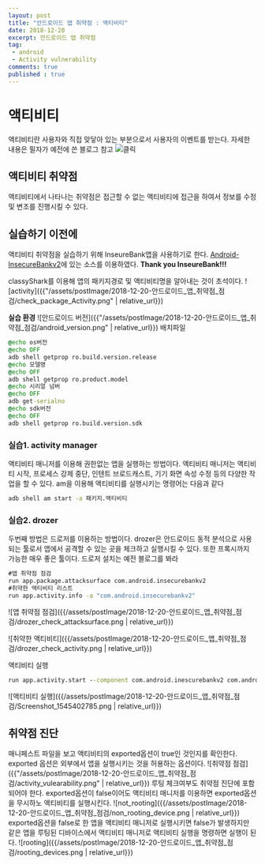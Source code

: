 ```yaml
---
layout: post
title: "안드로이드 앱 취약점 : 액티비티"
date: 2018-12-20
excerpt: 안드로이드 앱 취약점
tag:
 - android
 - Activity vulnerability
comments: true
published : true
---
```


# 액티비티
액티비티란 사용자와 직접 맞닿아 있는 부분으로서 사용자의 이벤트를 받는다.
자세한 내용은 필자가 예전에 쓴 블로그 참고
![클릭](https://kychul98.tistory.com/38?category=768148)

## 액티비티 취약점
액티비티에서 나타나는 취약점은 접근할 수 없는 액티비티에 접근을 하여서 정보를 수정 및 변조를 진행시킬 수 있다.

## 실습하기 이전에
액티비티 취약점을 실습하기 위해 InseureBank앱을 사용하기로 한다. [Android-InsecureBankv2](https://github.com/dineshshetty/Android-InsecureBankv2)에 있는 소스를 이용하였다. **Thank you InseureBank!!!**

classyShark를 이용해 앱의 패키지경로 및 액티비티명을 알아내는 것이 초석이다.
![activity]({{"/assets/postImage/2018-12-20-안드로이드_앱_취약점_점검/check_package_Activity.png" | relative_url}})

**실습 환경**
![안드로이드 버전]({{"/assets/postImage/2018-12-20-안드로이드_앱_취약점_점검/android_version.png" | relative_url}})
배치파일
```bat
@echo os버전
@echo OFF
adb shell getprop ro.build.version.release
@echo 모델명
@echo OFF
adb shell getprop ro.product.model
@echo 시리얼 넘버
@echo OFF
adb get-serialno
@echo sdk버전
@echo OFF
adb shell getprop ro.build.version.sdk
```

### 실습1. activity manager
액티비티 매니저를 이용해 권한없는 앱을 실행하는 방법이다. 액티비티 매니저는 액티비티 시작, 프로세스 강제 중단, 인텐트 브로드캐스트, 기기 화면 속성 수정 등의 다양한 작업을 할 수 있다.
am을 이용해 액티비티를 실행시키는 명령어는 다음과 같다
```bat
adb shell am start -a 패키지.액티비티
```

### 실습2. drozer
두번째 방법은 드로저를 이용하는 방법이다.
drozer은 안드로이드 동적 분석으로 사용되는 툴로서 앱에서 공격할 수 있는 곳을 체크하고 실행시킬 수 있다. 또한 프록시까지 가능한 매우 좋은 툴이다. 드로저 설치는 예전 블로그를 봐라
```bat
#앱 취약점 점검
run app.package.attacksurface com.android.insecurebankv2
#취약한 액티비티 리스트
run app.activity.info -a "com.android.insecurebankv2"
```

![앱 취약점 점검]({{/assets/postImage/2018-12-20-안드로이드_앱_취약점_점검/drozer_check_attacksurface.png | relative_url}})

![취약한 액티비티]({{/assets/postImage/2018-12-20-안드로이드_앱_취약점_점검/drozer_check_activity.png | relative_url}})

액티비티 실행

```bat
run app.activity.start --component com.android.inescurebankv2 com.android.insecurebankv2.ChangePassword
```

![액티비티 실행]({{/assets/postImage/2018-12-20-안드로이드_앱_취약점_점검/Screenshot_1545402785.png | relative_url}})


## 취약점 진단
매니페스트 파일을 보고 액티비티의 exported옵션이 true인 것인지를 확인한다. exported 옵션은 외부에서 앱을 실행시키는 것을 허용하는 옵션이다.
![취약점 점검]({{"/assets/postImage/2018-12-20-안드로이드_앱_취약점_점검/activity_vulearability.png" | relative_url}})
루팅 체크여부도 취약점 진단에 포함되어야 한다. exported옵션이 false이어도 액티비티 매니저를 이용하면 exported옵션을 무시하노 액티비티를 실행시킨다.
![not_rooting]({{/assets/postImage/2018-12-20-안드로이드_앱_취약점_점검/non_rooting_device.png | relative_url}})
exported옵션을 false로 한 앱을 액티비티 매니저로 실행시키면 false가 발생하지만 같은 앱을 루팅된 디바이스에서 액티비티 매니저로 액티비티 실행을 명령하면 실행이 된다.
![rooting]({{/assets/postImage/2018-12-20-안드로이드_앱_취약점_점검/rooting_devices.png | relative_url}})
